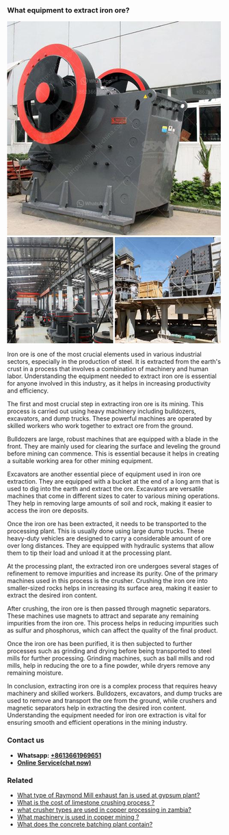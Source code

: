 <h3>What equipment to extract iron ore?</h3><img src='1701742564.jpg' alt=''><p>Iron ore is one of the most crucial elements used in various industrial sectors, especially in the production of steel. It is extracted from the earth's crust in a process that involves a combination of machinery and human labor. Understanding the equipment needed to extract iron ore is essential for anyone involved in this industry, as it helps in increasing productivity and efficiency.</p><p>The first and most crucial step in extracting iron ore is its mining. This process is carried out using heavy machinery including bulldozers, excavators, and dump trucks. These powerful machines are operated by skilled workers who work together to extract ore from the ground.</p><p>Bulldozers are large, robust machines that are equipped with a blade in the front. They are mainly used for clearing the surface and leveling the ground before mining can commence. This is essential because it helps in creating a suitable working area for other mining equipment.</p><p>Excavators are another essential piece of equipment used in iron ore extraction. They are equipped with a bucket at the end of a long arm that is used to dig into the earth and extract the ore. Excavators are versatile machines that come in different sizes to cater to various mining operations. They help in removing large amounts of soil and rock, making it easier to access the iron ore deposits.</p><p>Once the iron ore has been extracted, it needs to be transported to the processing plant. This is usually done using large dump trucks. These heavy-duty vehicles are designed to carry a considerable amount of ore over long distances. They are equipped with hydraulic systems that allow them to tip their load and unload it at the processing plant.</p><p>At the processing plant, the extracted iron ore undergoes several stages of refinement to remove impurities and increase its purity. One of the primary machines used in this process is the crusher. Crushing the iron ore into smaller-sized rocks helps in increasing its surface area, making it easier to extract the desired iron content.</p><p>After crushing, the iron ore is then passed through magnetic separators. These machines use magnets to attract and separate any remaining impurities from the iron ore. This process helps in reducing impurities such as sulfur and phosphorus, which can affect the quality of the final product.</p><p>Once the iron ore has been purified, it is then subjected to further processes such as grinding and drying before being transported to steel mills for further processing. Grinding machines, such as ball mills and rod mills, help in reducing the ore to a fine powder, while dryers remove any remaining moisture.</p><p>In conclusion, extracting iron ore is a complex process that requires heavy machinery and skilled workers. Bulldozers, excavators, and dump trucks are used to remove and transport the ore from the ground, while crushers and magnetic separators help in extracting the desired iron content. Understanding the equipment needed for iron ore extraction is vital for ensuring smooth and efficient operations in the mining industry.</p><h3>Contact us</h3><ul><li><strong>Whatsapp:&nbsp;<a href="https://wa.me/8613661969651">+8613661969651</a></strong></li><li><a href="https://swt.shibang-china.com/?git&amp;zhl&amp;What equipment to extract iron ore"><strong>Online Service(chat now)</strong></a></li></ul><h3>Related</h3><ul><li><a href='What type of Raymond Mill exhaust fan is used at gypsum plant.md'>What type of Raymond Mill exhaust fan is used at gypsum plant?</a></li><li><a href='What is the cost of limestone crushing process .md'>What is the cost of limestone crushing process ?</a></li><li><a href='what crusher types are used in copper processing in zambia.md'>what crusher types are used in copper processing in zambia?</a></li><li><a href='What machinery is used in copper mining .md'>What machinery is used in copper mining ?</a></li><li><a href='What does the concrete batching plant contain.md'>What does the concrete batching plant contain?</a></li></ul>